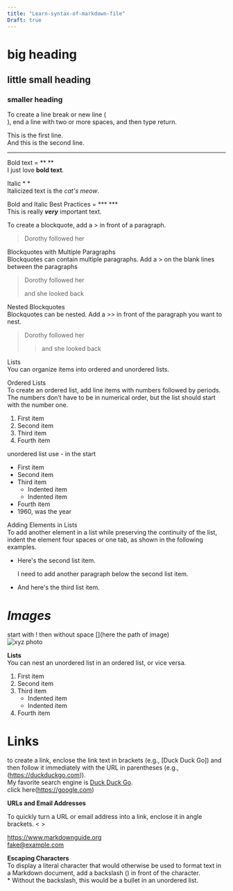 ```yaml
---
title: "Learn-syntax-of-markdown-file"
Draft: true
---
```


# big heading

## little small heading

### smaller heading

To create a line break or new line (<br>), end a line with two or more spaces, and then type return.

This is the first line.  
And this is the second line.

---------------------

Bold text = **    **   
I just love **bold text**.

Italic *   *    
Italicized text is the *cat's meow*.

Bold and Italic Best Practices   = ***    ***   
This is really ***very*** important text.

To create a blockquote, add a > in front of a paragraph.   
> Dorothy followed her

Blockquotes with Multiple Paragraphs   
Blockquotes can contain multiple paragraphs. Add a > on the blank lines between the paragraphs   
> Dorothy followed her   
>  
> and she looked back  

Nested Blockquotes   
Blockquotes can be nested. Add a >> in front of the paragraph you want to nest.  
> Dorothy followed her  
>   
>> and she looked back  

Lists  
You can organize items into ordered and unordered lists.   

Ordered Lists  
To create an ordered list, add line items with numbers followed by periods. The numbers don’t have to be in numerical order, but the list should start with the number one.   

1. First item
2. Second item
3. Third item
4. Fourth item  

unordered list use   -   in the start

- First item
- Second item
- Third item
    - Indented item
    - Indented item
- Fourth item
- 1960, was the year  



Adding Elements in Lists  
To add another element in a list while preserving the continuity of the list, indent the element four spaces or one tab, as shown in the following examples.

* Here's the second list item.

    I need to add another paragraph below the second list item.

* And here's the third list item.   
   
      


# ***Images***  
start with ! then without space [](here the path of image)  
![xyz photo](/path/file.png)  


**Lists**  
You can nest an unordered list in an ordered list, or vice versa.

1. First item
2. Second item
3. Third item
    - Indented item
    - Indented item
4. Fourth item  


# **Links**  
to create a link, enclose the link text in brackets (e.g., [Duck Duck Go]) and then follow it immediately with the URL in parentheses (e.g., (https://duckduckgo.com)).  
My favorite search engine is [Duck Duck Go](https://duckduckgo.com).  
click here(https://google.com)  

**URLs and Email Addresses**  

To quickly turn a URL or email address into a link, enclose it in angle brackets.  <   >  

<https://www.markdownguide.org>  
<fake@example.com>  

**Escaping Characters**  
To display a literal character that would otherwise be used to format text in a Markdown document, add a backslash (\) in front of the character.  
\* Without the backslash, this would be a bullet in an unordered list.

